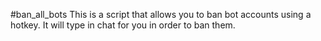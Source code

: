 #ban_all_bots
This is a script that allows you to ban bot accounts using a hotkey. It will type in chat for you in order to ban them.
